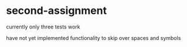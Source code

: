 # second-assignment

currently only three tests work

have not yet implemented functionality to skip over spaces and symbols